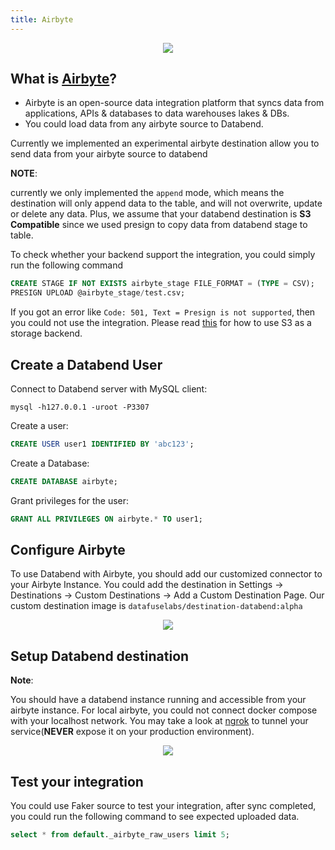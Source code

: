```yaml
---
title: Airbyte
---
```


<p align="center">
<img src="/img/integration/integration-airbyte.png"/>
</p>

## What is [Airbyte](https://airbyte.com/)?


* Airbyte is an open-source data integration platform that syncs data from applications, APIs & databases to data warehouses lakes & DBs.
* You could load data from any airbyte source to Databend.

Currently we implemented an experimental airbyte destination allow you to send data from your airbyte source to databend

**NOTE**: 

currently we only implemented the `append` mode, which means the destination will only append data to the table, and will not overwrite, update or delete any data.
Plus, we assume that your databend destination is **S3 Compatible** since we used presign to copy data from databend stage to table.

To check whether your backend support the integration, you could simply run the following command

```sql
CREATE STAGE IF NOT EXISTS airbyte_stage FILE_FORMAT = (TYPE = CSV);
PRESIGN UPLOAD @airbyte_stage/test.csv;
```

If you got an error like `Code: 501, Text = Presign is not supported`, then you could not use the integration.
Please read [this](/guides/deploy/deploying-databend) for how to use S3 as a storage backend.

## Create a Databend User

Connect to Databend server with MySQL client:
```shell
mysql -h127.0.0.1 -uroot -P3307 
```

Create a user:
```sql
CREATE USER user1 IDENTIFIED BY 'abc123';
```

Create a Database:
```sql
CREATE DATABASE airbyte;
```

Grant privileges for the user:
```sql
GRANT ALL PRIVILEGES ON airbyte.* TO user1;
```

## Configure Airbyte

To use Databend with Airbyte, you should add our customized connector to your Airbyte Instance.
You could add the destination in Settings -> Destinations -> Custom Destinations -> Add a Custom Destination Page.
Our custom destination image is `datafuselabs/destination-databend:alpha`
<p align="center">
<img src="/img/integration/integration-airbyte-plugins.png"/>
</p>

## Setup Databend destination
**Note**: 

You should have a databend instance running and accessible from your airbyte instance.
For local airbyte, you could not connect docker compose with your localhost network.
You may take a look at [ngrok](https://ngrok.com/) to tunnel your service(**NEVER** expose it on your production environment).

<p align="center">
<img src="/img/integration/integration-airbyte-destinations.png"/>
</p>

## Test your integration
You could use Faker source to test your integration, after sync completed, you could run the following command to see expected uploaded data.

```sql
select * from default._airbyte_raw_users limit 5;
```
